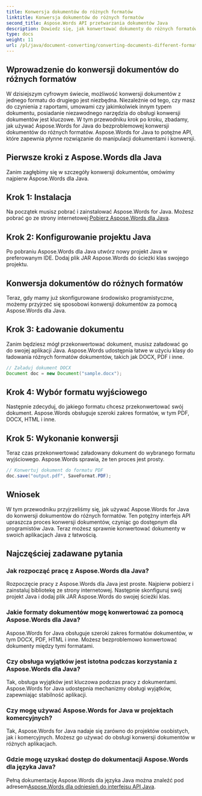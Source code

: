 ```yaml
---
title: Konwersja dokumentów do różnych formatów
linktitle: Konwersja dokumentów do różnych formatów
second_title: Aspose.Words API przetwarzania dokumentów Java
description: Dowiedz się, jak konwertować dokumenty do różnych formatów za pomocą Aspose.Words for Java. Przewodnik krok po kroku dotyczący wydajnej konwersji dokumentów.
type: docs
weight: 11
url: /pl/java/document-converting/converting-documents-different-formats/
---
```


## Wprowadzenie do konwersji dokumentów do różnych formatów

W dzisiejszym cyfrowym świecie, możliwość konwersji dokumentów z jednego formatu do drugiego jest niezbędna. Niezależnie od tego, czy masz do czynienia z raportami, umowami czy jakimkolwiek innym typem dokumentu, posiadanie niezawodnego narzędzia do obsługi konwersji dokumentów jest kluczowe. W tym przewodniku krok po kroku, zbadamy, jak używać Aspose.Words for Java do bezproblemowej konwersji dokumentów do różnych formatów. Aspose.Words for Java to potężne API, które zapewnia płynne rozwiązanie do manipulacji dokumentami i konwersji.

## Pierwsze kroki z Aspose.Words dla Java

Zanim zagłębimy się w szczegóły konwersji dokumentów, omówimy najpierw Aspose.Words dla Java.

## Krok 1: Instalacja

 Na początek musisz pobrać i zainstalować Aspose.Words for Java. Możesz pobrać go ze strony internetowej:[Pobierz Aspose.Words dla Java](https://releases.aspose.com/words/java/).

## Krok 2: Konfigurowanie projektu Java

Po pobraniu Aspose.Words dla Java utwórz nowy projekt Java w preferowanym IDE. Dodaj plik JAR Aspose.Words do ścieżki klas swojego projektu.

## Konwersja dokumentów do różnych formatów

Teraz, gdy mamy już skonfigurowane środowisko programistyczne, możemy przyjrzeć się sposobowi konwersji dokumentów za pomocą Aspose.Words dla Java.

## Krok 3: Ładowanie dokumentu

Zanim będziesz mógł przekonwertować dokument, musisz załadować go do swojej aplikacji Java. Aspose.Words udostępnia łatwe w użyciu klasy do ładowania różnych formatów dokumentów, takich jak DOCX, PDF i inne.

```java
// Załaduj dokument DOCX
Document doc = new Document("sample.docx");
```

## Krok 4: Wybór formatu wyjściowego

Następnie zdecyduj, do jakiego formatu chcesz przekonwertować swój dokument. Aspose.Words obsługuje szeroki zakres formatów, w tym PDF, DOCX, HTML i inne.

## Krok 5: Wykonanie konwersji

Teraz czas przekonwertować załadowany dokument do wybranego formatu wyjściowego. Aspose.Words sprawia, że ten proces jest prosty.

```java
// Konwertuj dokument do formatu PDF
doc.save("output.pdf", SaveFormat.PDF);
```

## Wniosek

W tym przewodniku przyjrzeliśmy się, jak używać Aspose.Words for Java do konwersji dokumentów do różnych formatów. Ten potężny interfejs API upraszcza proces konwersji dokumentów, czyniąc go dostępnym dla programistów Java. Teraz możesz sprawnie konwertować dokumenty w swoich aplikacjach Java z łatwością.

## Najczęściej zadawane pytania

### Jak rozpocząć pracę z Aspose.Words dla Java?

Rozpoczęcie pracy z Aspose.Words dla Java jest proste. Najpierw pobierz i zainstaluj bibliotekę ze strony internetowej. Następnie skonfiguruj swój projekt Java i dodaj plik JAR Aspose.Words do swojej ścieżki klas.

### Jakie formaty dokumentów mogę konwertować za pomocą Aspose.Words dla Java?

Aspose.Words for Java obsługuje szeroki zakres formatów dokumentów, w tym DOCX, PDF, HTML i inne. Możesz bezproblemowo konwertować dokumenty między tymi formatami.

### Czy obsługa wyjątków jest istotna podczas korzystania z Aspose.Words dla Java?

Tak, obsługa wyjątków jest kluczowa podczas pracy z dokumentami. Aspose.Words for Java udostępnia mechanizmy obsługi wyjątków, zapewniając stabilność aplikacji.

### Czy mogę używać Aspose.Words for Java w projektach komercyjnych?

Tak, Aspose.Words for Java nadaje się zarówno do projektów osobistych, jak i komercyjnych. Możesz go używać do obsługi konwersji dokumentów w różnych aplikacjach.

### Gdzie mogę uzyskać dostęp do dokumentacji Aspose.Words dla języka Java?

 Pełną dokumentację Aspose.Words dla języka Java można znaleźć pod adresem[Aspose.Words dla odniesień do interfejsu API Java](https://reference.aspose.com/words/java/).